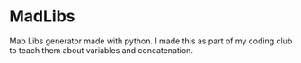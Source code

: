 # MadLibs
Mab Libs generator made with python. I made this as part of my coding club to teach them about variables and concatenation. 

